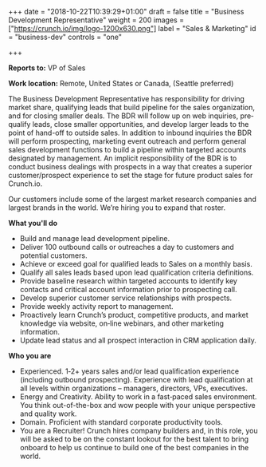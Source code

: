 +++
date = "2018-10-22T10:39:29+01:00"
draft = false
title = "Business Development Representative"
weight = 200
images = ["https://crunch.io/img/logo-1200x630.png"]
label = "Sales & Marketing"
id = "business-dev"
controls = "one"

+++

**Reports to:** VP of Sales

**Work location:** Remote, United States or Canada, (Seattle preferred)

The Business Development Representative has responsibility for driving market share, qualifying leads that build pipeline for the sales organization, and for closing smaller deals. The BDR will follow up on web inquiries, pre‐qualify leads, close smaller opportunities, and develop larger leads to the point of hand-off to outside sales. In addition to inbound inquiries the BDR will perform prospecting, marketing event outreach and perform general sales development functions to build a pipeline within targeted accounts designated by management. An implicit responsibility of the BDR is to conduct business dealings with prospects in a way that creates a superior customer/prospect experience to set the stage for future product sales for Crunch.io.

Our customers include some of the largest market research companies and largest brands in the world. We’re hiring you to expand that roster.

**What you'll do**

- Build and manage lead development pipeline.
- Deliver 100 outbound calls or outreaches a day to customers and potential customers.
- Achieve or exceed goal for qualified leads to Sales on a monthly basis.
- Qualify all sales leads based upon lead qualification criteria definitions.
- Provide baseline research within targeted accounts to identify key contacts and critical account information prior to prospecting call.
- Develop superior customer service relationships with prospects.
- Provide weekly activity report to management.
- Proactively learn Crunch’s product, competitive products, and market knowledge via website, on‐line webinars, and other marketing information.
- Update lead status and all prospect interaction in CRM application daily.

**Who you are**

- Experienced. 1‐2+ years sales and/or lead qualification experience (including outbound prospecting). Experience with lead qualification at all levels within organizations – managers, directors, VPs, executives.
- Energy and Creativity. Ability to work in a fast‐paced sales environment. You think out-of-the-box and wow people with your unique perspective and quality work.
- Domain. Proficient with standard corporate productivity tools.
- You are a Recruiter! Crunch hires company builders and, in this role, you will be asked to be on the constant lookout for the best talent to bring onboard to help us continue to build one of the best companies in the world.
